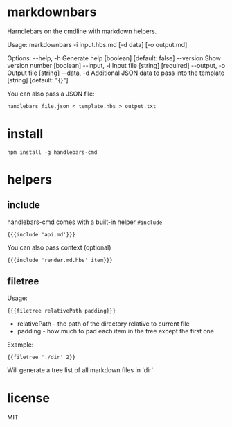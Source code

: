 # markdownbars

Harndlebars on the cmdline with markdown helpers.

Usage: markdownbars -i input.hbs.md [-d data] [-o output.md]

Options:
  --help, -h    Generate help                         [boolean] [default: false]
  --version     Show version number                                    [boolean]
  --input, -i   Input file                                   [string] [required]
  --output, -o  Output file                                             [string]
  --data, -d    Additional JSON data to pass into the template
                                                        [string] [default: "{}"]

You can also pass a JSON file:

    handlebars file.json < template.hbs > output.txt

# install

    npm install -g handlebars-cmd

# helpers

## include

handlebars-cmd comes with a built-in helper `#include`

    {{{include 'api.md'}}}

You can also pass context (optional)

    {{{include 'render.md.hbs' item}}}

## filetree

Usage:

    {{{filetree relativePath padding}}}

* relativePath - the path of the directory relative to current file
* padding - how much to pad each item in the tree except the first one

Example:

    {{filetree './dir' 2}}

Will generate a tree list of all markdown files in 'dir'

# license

MIT
